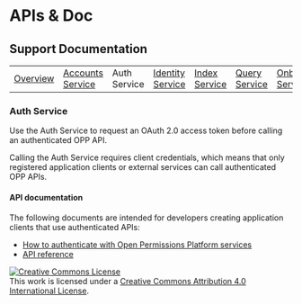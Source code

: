 # APIs & Doc

## Support Documentation

|||||||||||
|----|---|---|---|---|---|---|---|---|---|
|[Overview](index.md) | [Accounts Service](account-toc.md) | Auth Service | [Identity Service](identity-toc.md) | [Index Service](index-toc.md) | [Query Service](query-toc.md) | [Onboarding Service](onboard-toc.md) | [Repository Service](repository-toc.md) | [Resolution Service](resolution-toc.md) |  [Transformation Service](transformation-toc.md) |

### Auth Service

Use the Auth Service to request an OAuth 2.0 access token before
calling an authenticated OPP API.

Calling the Auth Service requires client credentials, which means that
only registered application clients or external services can call
authenticated OPP APIs.

#### API documentation

The following documents are intended for developers creating
application clients that use authenticated APIs:

+ [How to authenticate with Open Permissions Platform services](
https://github.com/openpermissions/auth-srv/blob/master/documents/markdown/how-to-auth.md)
+ [API reference](https://github.com/openpermissions/auth-srv/blob/master/documents/apiary/api.md)

<!-- Copyright Notice -->
<a rel="license" href="http://creativecommons.org/licenses/by/4.0/"><img alt="Creative Commons License" style="border-width:0" src="https://i.creativecommons.org/l/by/4.0/80x15.png" /></a><br />This work is licensed under a <a rel="license" href="http://creativecommons.org/licenses/by/4.0/">Creative Commons Attribution 4.0 International License</a>.
